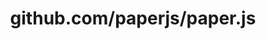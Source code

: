 ---
layout: post
title: github.com/paperjs/paper.js
categories: link
tags: [انگلیسی, برنامه‌نویسی]
---